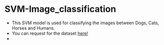 # SVM-Image_classification

- This SVM model is used for classifying the images between Dogs, Cats, Horses and Humans.
- You can request for the dataset <a href="navaneethanselvakumar@gmail.com">here!</a> 
- 
